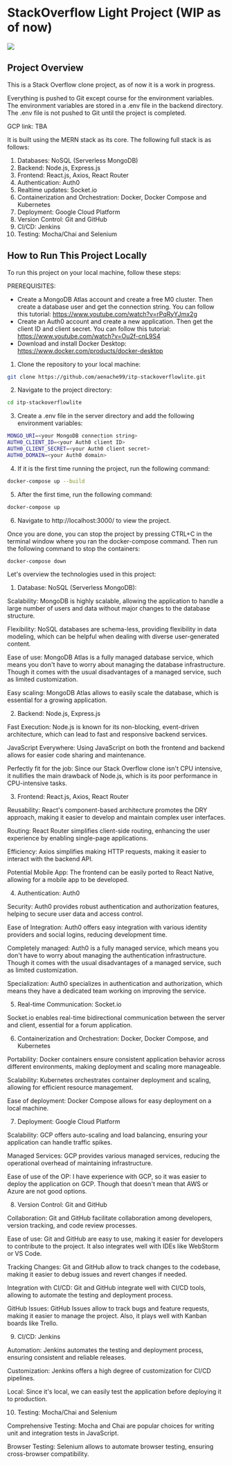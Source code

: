 # StackOverflow Light Project (WIP as of now)
<a href="https://codeclimate.com/github/aenache99/itp-stackoverflowlite/maintainability"><img src="https://api.codeclimate.com/v1/badges/0a18c2c4d4243eb739f8/maintainability" /></a>

## Project Overview


This is a Stack Overflow clone project, as of now it is a work in progress.

Everything is pushed to Git except course for the environment variables. The environment variables are stored in a .env file in the backend directory. The .env file is not pushed to Git until the project is completed.

GCP link: TBA

It is built using the MERN stack as its core. The following full stack is as follows:

1. Databases: NoSQL (Serverless MongoDB)
2. Backend: Node.js, Express.js
3. Frontend: React.js, Axios, React Router
4. Authentication: Auth0
5. Realtime updates: Socket.io
6. Containerization and Orchestration: Docker, Docker Compose and Kubernetes
7. Deployment: Google Cloud Platform
8. Version Control: Git and GitHub
9. CI/CD: Jenkins
10. Testing: Mocha/Chai and Selenium


## How to Run This Project Locally
To run this project on your local machine, follow these steps:

PREREQUISITES:

- Create a MongoDB Atlas account and create a free M0 cluster. Then create a database user and get the connection string. You can follow this tutorial: https://www.youtube.com/watch?v=rPqRyYJmx2g
- Create an Auth0 account and create a new application. Then get the client ID and client secret. You can follow this tutorial: https://www.youtube.com/watch?v=Ou2f-cnL9S4
- Download and install Docker Desktop: https://www.docker.com/products/docker-desktop

1. Clone the repository to your local machine:
```bash
git clone https://github.com/aenache99/itp-stackoverflowlite.git
```
2. Navigate to the project directory:
```bash
cd itp-stackoverflowlite
```
3. Create a .env file in the server directory and add the following environment variables:
```bash
MONGO_URI=<your MongoDB connection string>
AUTH0_CLIENT_ID=<your Auth0 client ID>
AUTH0_CLIENT_SECRET=<your Auth0 client secret>
AUTH0_DOMAIN=<your Auth0 domain>
```
4. If it is the first time running the project, run the following command:
```bash
docker-compose up --build
```
5. After the first time, run the following command:
```bash
docker-compose up 
```
6. Navigate to http://localhost:3000/ to view the project.

Once you are done, you can stop the project by pressing CTRL+C in the terminal window where you ran the docker-compose command. Then run the following command to stop the containers:
```bash
docker-compose down
```
Let's overview the technologies used in this project:

1. Database: NoSQL (Serverless MongoDB):

Scalability: MongoDB is highly scalable, allowing the application to handle a large number of users and data without major changes to the database structure.

Flexibility: NoSQL databases are schema-less, providing flexibility in data modeling, which can be helpful when dealing with diverse user-generated content.

Ease of use: MongoDB Atlas is a fully managed database service, which means you don't have to worry about managing the database infrastructure. Though it comes with the usual disadvantages of a managed service, such as limited customization.

Easy scaling: MongoDB Atlas allows to easily scale the database, which is essential for a growing application.

2. Backend: Node.js, Express.js

Fast Execution: Node.js is known for its non-blocking, event-driven architecture, which can lead to fast and responsive backend services.

JavaScript Everywhere: Using JavaScript on both the frontend and backend allows for easier code sharing and maintenance.

Perfectly fit for the job: Since our Stack Overflow clone isn't CPU intensive, it nullifies the main drawback of Node.js, which is its poor performance in CPU-intensive tasks.

3. Frontend: React.js, Axios, React Router

Reusability: React's component-based architecture promotes the DRY approach, making it easier to develop and maintain complex user interfaces.

Routing: React Router simplifies client-side routing, enhancing the user experience by enabling single-page applications.

Efficiency: Axios simplifies making HTTP requests, making it easier to interact with the backend API.

Potential Mobile App: The frontend can be easily ported to React Native, allowing for a mobile app to be developed.

4. Authentication: Auth0

Security: Auth0 provides robust authentication and authorization features, helping to secure user data and access control.

Ease of Integration: Auth0 offers easy integration with various identity providers and social logins, reducing development time.

Completely managed: Auth0 is a fully managed service, which means you don't have to worry about managing the authentication infrastructure. Though it comes with the usual disadvantages of a managed service, such as limited customization.

Specialization: Auth0 specializes in authentication and authorization, which means they have a dedicated team working on improving the service.

5. Real-time Communication: Socket.io

Socket.io enables real-time bidirectional communication between the server and client, essential for a forum application.

6. Containerization and Orchestration: Docker, Docker Compose, and Kubernetes

Portability: Docker containers ensure consistent application behavior across different environments, making deployment and scaling more manageable.

Scalability: Kubernetes orchestrates container deployment and scaling, allowing for efficient resource management.

Ease of deployment: Docker Compose allows for easy deployment on a local machine.

7. Deployment: Google Cloud Platform

Scalability: GCP offers auto-scaling and load balancing, ensuring your application can handle traffic spikes.

Managed Services: GCP provides various managed services, reducing the operational overhead of maintaining infrastructure.

Ease of use of the OP: I have experience with GCP, so it was easier to deploy the application on GCP. Though that doesn't mean that AWS or Azure are not good options.

8. Version Control: Git and GitHub

Collaboration: Git and GitHub facilitate collaboration among developers, version tracking, and code review processes.

Ease of use: Git and GitHub are easy to use, making it easier for developers to contribute to the project. It also integrates well with IDEs like WebStorm or VS Code.

Tracking Changes: Git and GitHub allow to track changes to the codebase, making it easier to debug issues and revert changes if needed.

Integration with CI/CD: Git and GitHub integrate well with CI/CD tools, allowing to automate the testing and deployment process.

GitHub Issues: GitHub Issues allow to track bugs and feature requests, making it easier to manage the project. Also, it plays well with Kanban boards like Trello.

9. CI/CD: Jenkins

Automation: Jenkins automates the testing and deployment process, ensuring consistent and reliable releases.

Customization: Jenkins offers a high degree of customization for CI/CD pipelines.

Local: Since it's local, we can easily test the application before deploying it to production.

10. Testing: Mocha/Chai and Selenium

Comprehensive Testing: Mocha and Chai are popular choices for writing unit and integration tests in JavaScript.

Browser Testing: Selenium allows to automate browser testing, ensuring cross-browser compatibility.

